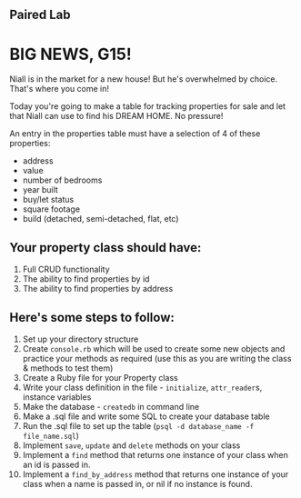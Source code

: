 ## Paired Lab

# BIG NEWS, G15!

Niall is in the market for a new house! But he's overwhelmed by choice. That's where you come in!

Today you're going to make a table for tracking properties for sale and let that Niall can use to find his DREAM HOME. No pressure!

An entry in the properties table must have a selection of 4 of these properties:

- address
- value
- number of bedrooms
- year built
- buy/let status
- square footage
- build (detached, semi-detached, flat, etc)

## Your property class should have:

1. Full CRUD functionality
2. The ability to find properties by id
3. The ability to find properties by address

## Here's some steps to follow:

1. Set up your directory structure
2. Create `console.rb` which will be used to create some new objects and practice your methods as required (use this as you are writing the class & methods to test them)
3. Create a Ruby file for your Property class
4. Write your class definition in the file - `initialize`, `attr_reader`s, instance variables
5. Make the database - `createdb` in command line
6. Make a .sql file and write some SQL to create your database table
7. Run the .sql file to set up the table (`psql -d database_name -f file_name.sql`)
8. Implement `save`, `update` and `delete` methods on your class
9. Implement a `find` method that returns one instance of your class when an id is passed in.
10. Implement a `find_by_address` method that returns one instance of your class when a name is passed in, or nil if no instance is found.
